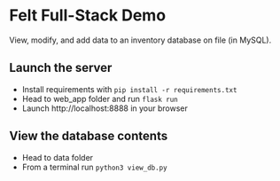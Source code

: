 # Felt Full-Stack Demo

View, modify, and add data to an inventory database on file (in MySQL).

## Launch the server
- Install requirements with `pip install -r requirements.txt`
- Head to web_app folder and run `flask run`
- Launch http://localhost:8888 in your browser

## View the database contents
- Head to data folder
- From a terminal run `python3 view_db.py` 
